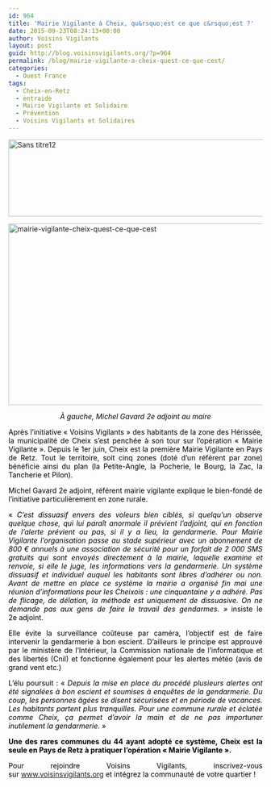 ```yaml
---
id: 964
title: 'Mairie Vigilante à Cheix, qu&rsquo;est ce que c&rsquo;est ?'
date: 2015-09-23T08:24:13+00:00
author: Voisins Vigilants
layout: post
guid: http://blog.voisinsvigilants.org/?p=964
permalink: /blog/mairie-vigilante-a-cheix-quest-ce-que-cest/
categories:
  - Ouest France
tags:
  - Cheix-en-Retz
  - entraide
  - Mairie Vigilante et Solidaire
  - Prévention
  - Voisins Vigilants et Solidaires
---
```

[<img class="aligncenter size-full wp-image-965" src="http://blog.voisinsvigilants.org/wp-content/uploads/2015/09/Sans-titre12.png" alt="Sans titre12" width="1021" height="153" />](http://blog.voisinsvigilants.org/wp-content/uploads/2015/09/Sans-titre12.png)

[<img class="aligncenter size-full wp-image-966" src="http://blog.voisinsvigilants.org/wp-content/uploads/2015/09/mairie-vigilante-cheix-quest-ce-que-cest.jpg" alt="mairie-vigilante-cheix-quest-ce-que-cest" width="640" height="360" />](http://blog.voisinsvigilants.org/wp-content/uploads/2015/09/mairie-vigilante-cheix-quest-ce-que-cest.jpg)

<p style="text-align: center;">
  <em><span style="color: #000000;">À gauche, Michel Gavard 2e adjoint au maire</span></em>
</p>

<p style="text-align: justify;">
  <span style="color: #000000;">Après l&rsquo;initiative « Voisins Vigilants » des habitants de la zone des Hérissée, la municipalité de Cheix s&rsquo;est penchée à son tour sur l&rsquo;opération « Mairie Vigilante ». Depuis le 1er juin, Cheix est la première Mairie Vigilante en Pays de Retz. Tout le territoire, soit cinq zones (doté d&rsquo;un référent par zone) bénéficie ainsi du plan (la Petite-Angle, la Pocherie, le Bourg, la Zac, la Tancherie et Pilon).</span>
</p>

<p style="text-align: justify;">
  <span style="color: #000000;">Michel Gavard 2e adjoint, référent mairie vigilante explique le bien-fondé de l&rsquo;initiative particulièrement en zone rurale.</span>
</p>

<p style="text-align: justify;">
  <span style="color: #000000;">« <em>C&rsquo;est dissuasif envers des voleurs bien ciblés, si quelqu&rsquo;un observe quelque chose, qui lui paraît anormale il prévient l&rsquo;adjoint, qui en fonction de l&rsquo;alerte prévient ou pas, si il y a lieu, la gendarmerie. Pour Mairie Vigilante l&rsquo;organisation passe au stade supérieur avec un abonnement de 800 € annuels à une association de sécurité pour un forfait de 2 000 SMS gratuits qui sont envoyés directement à la mairie, laquelle examine et renvoie, si elle le juge, les informations vers la gendarmerie. </em><em>Un système dissuasif et individuel auquel les habitants sont libres d&rsquo;adhérer ou non. Avant de mettre en place ce système la mairie a organisé fin mai une réunion d&rsquo;informations pour les Cheixois : une cinquantaine y a adhéré. Pas de flicage, de délation, la méthode est uniquement de dissuasive. On ne demande pas aux gens de faire le travail des gendarmes. »</em><b> </b>insiste le 2e adjoint.</span>
</p>

<p style="text-align: justify;">
  <span style="color: #000000;">Elle évite la surveillance coûteuse par caméra, l&rsquo;objectif est de faire intervenir la gendarmerie à bon escient. D&rsquo;ailleurs le principe est approuvé par le ministère de l&rsquo;Intérieur, la Commission nationale de l&rsquo;informatique et des libertés (Cnil) et fonctionne également pour les alertes météo (avis de grand vent etc.) </span>
</p>

<p style="text-align: justify;">
  <span style="color: #000000;">L&rsquo;élu poursuit : « <em>Depuis la mise en place du procédé plusieurs alertes ont été signalées à bon escient et soumises à enquêtes de la gendarmerie. Du coup, les personnes âgées se disent sécurisées et en période de vacances. Les habitants partent plus tranquilles. Pour une commune rurale et éclatée comme Cheix, ça permet d&rsquo;avoir la main et de ne pas importuner inutilement la gendarmerie.</em> »</span>
</p>

<p style="text-align: justify;">
  <strong><span style="color: #000000;">Une des rares communes du 44 ayant adopté ce système, Cheix est la seule en Pays de Retz à pratiquer l&rsquo;opération « Mairie Vigilante ».</span></strong>
</p>

<p style="text-align: justify;">
  <span style="color: #000000;">Pour rejoindre Voisins Vigilants, inscrivez-vous sur <a href="http://www.voisinsvigilants.org">www.voisinsvigilants.org</a> et intégrez la communauté de votre quartier !</span>
</p>
